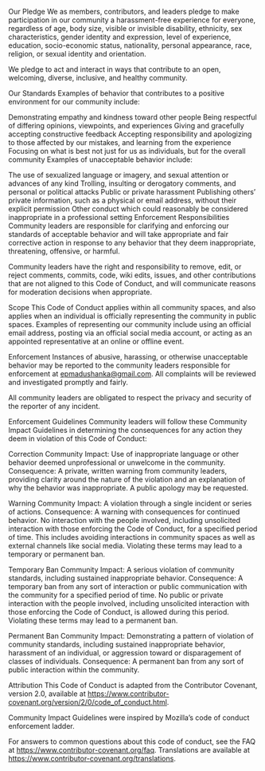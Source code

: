 Our Pledge We as members, contributors, and leaders pledge to make participation in our community a harassment-free experience for everyone, regardless of age, body size, visible or invisible disability, ethnicity, sex characteristics, gender identity and expression, level of experience, education, socio-economic status, nationality, personal appearance, race, religion, or sexual identity and orientation.

We pledge to act and interact in ways that contribute to an open, welcoming, diverse, inclusive, and healthy community.

Our Standards Examples of behavior that contributes to a positive environment for our community include:

Demonstrating empathy and kindness toward other people Being respectful of differing opinions, viewpoints, and experiences Giving and gracefully accepting constructive feedback Accepting responsibility and apologizing to those affected by our mistakes, and learning from the experience Focusing on what is best not just for us as individuals, but for the overall community Examples of unacceptable behavior include:

The use of sexualized language or imagery, and sexual attention or advances of any kind Trolling, insulting or derogatory comments, and personal or political attacks Public or private harassment Publishing others’ private information, such as a physical or email address, without their explicit permission Other conduct which could reasonably be considered inappropriate in a professional setting Enforcement Responsibilities Community leaders are responsible for clarifying and enforcing our standards of acceptable behavior and will take appropriate and fair corrective action in response to any behavior that they deem inappropriate, threatening, offensive, or harmful.

Community leaders have the right and responsibility to remove, edit, or reject comments, commits, code, wiki edits, issues, and other contributions that are not aligned to this Code of Conduct, and will communicate reasons for moderation decisions when appropriate.

Scope This Code of Conduct applies within all community spaces, and also applies when an individual is officially representing the community in public spaces. Examples of representing our community include using an official email address, posting via an official social media account, or acting as an appointed representative at an online or offline event.

Enforcement Instances of abusive, harassing, or otherwise unacceptable behavior may be reported to the community leaders responsible for enforcement at epmadushanka@gmail.com. All complaints will be reviewed and investigated promptly and fairly.

All community leaders are obligated to respect the privacy and security of the reporter of any incident.

Enforcement Guidelines Community leaders will follow these Community Impact Guidelines in determining the consequences for any action they deem in violation of this Code of Conduct:

Correction Community Impact: Use of inappropriate language or other behavior deemed unprofessional or unwelcome in the community.
Consequence: A private, written warning from community leaders, providing clarity around the nature of the violation and an explanation of why the behavior was inappropriate. A public apology may be requested.

Warning Community Impact: A violation through a single incident or series of actions.
Consequence: A warning with consequences for continued behavior. No interaction with the people involved, including unsolicited interaction with those enforcing the Code of Conduct, for a specified period of time. This includes avoiding interactions in community spaces as well as external channels like social media. Violating these terms may lead to a temporary or permanent ban.

Temporary Ban Community Impact: A serious violation of community standards, including sustained inappropriate behavior.
Consequence: A temporary ban from any sort of interaction or public communication with the community for a specified period of time. No public or private interaction with the people involved, including unsolicited interaction with those enforcing the Code of Conduct, is allowed during this period. Violating these terms may lead to a permanent ban.

Permanent Ban Community Impact: Demonstrating a pattern of violation of community standards, including sustained inappropriate behavior, harassment of an individual, or aggression toward or disparagement of classes of individuals.
Consequence: A permanent ban from any sort of public interaction within the community.

Attribution This Code of Conduct is adapted from the Contributor Covenant, version 2.0, available at https://www.contributor-covenant.org/version/2/0/code_of_conduct.html.

Community Impact Guidelines were inspired by Mozilla’s code of conduct enforcement ladder.

For answers to common questions about this code of conduct, see the FAQ at https://www.contributor-covenant.org/faq. Translations are available at https://www.contributor-covenant.org/translations.
